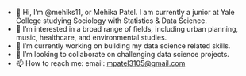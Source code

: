 - 👋 Hi, I’m @mehiks11, or Mehika Patel. I am currently a junior at Yale College studying Sociology with Statistics & Data Science. 
- 👀 I’m interested in a broad range of fields, including urban planning, music, healthcare, and environmental studies. 
- 🌱 I’m currently working on building my data science related skills.
- 💞️ I’m looking to collaborate on challenging data science projects.
- 📫 How to reach me: email: mpatel3105@gmail.com

<!---
mehiks11/mehiks11 is a ✨ special ✨ repository because its `README.md` (this file) appears on your GitHub profile.
You can click the Preview link to take a look at your changes.
--->
